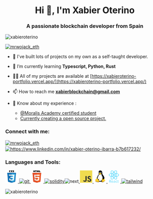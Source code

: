 <h1 align="center">Hi 👋, I'm Xabier Oterino</h1>
<h3 align="center">A passionate blockchain developer from Spain</h3>

<p align="left"> <img src="https://komarev.com/ghpvc/?username=xabieroterino&label=Profile%20views&color=0e75b6&style=flat" alt="xabieroterino" /> </p>

<p align="left"> <a href="https://twitter.com/mrwojack_eth" target="blank"><img src="https://img.shields.io/twitter/follow/mrwojack_eth?logo=twitter&style=for-the-badge" alt="mrwojack_eth" /></a> </p>

- 🔭 I've built lots of projects on my own as a self-taught developer.

- 🌱 I’m currently learning **Typescript, Python, Rust**

- 👨‍💻 All of my projects are available at [https://xabieroterino-portfolio.vercel.app/](https://xabieroterino-portfolio.vercel.app/)

- 📫 How to reach me **xabierblockchain@gmail.com**

- 📄 Know about my experience : 
    - [@Moralis Academy certified student](https://github.com/MoralisWeb3)
    - [Currently creating a open source project.](https://github.com/Nebula-Finance)

<h3 align="left">Connect with me:</h3>
<p align="left">
<a href="https://twitter.com/mrwojack_eth" target="blank"><img align="center" src="https://raw.githubusercontent.com/rahuldkjain/github-profile-readme-generator/master/src/images/icons/Social/twitter.svg" alt="mrwojack_eth" height="30" width="40" /></a>
 <a href="https://www.linkedin.com/in/xabier-oterino-ibarra-b7b617232/" target="blank"><img align="center" src="https://raw.githubusercontent.com/rahuldkjain/github-profile-readme-generator/master/src/images/icons/Social/linked-in-alt.svg" alt="https://www.linkedin.com/in/xabier-oterino-ibarra-b7b617232/" height="30" width="40" /></a>
</p>

<h3 align="left">Languages and Tools:</h3>
<p align="left">  <a href="https://www.w3schools.com/css/" target="_blank" rel="noreferrer"> <img src="https://raw.githubusercontent.com/devicons/devicon/master/icons/css3/css3-original-wordmark.svg" alt="css3" width="40" height="40"/> </a> <a href="https://git-scm.com/" target="_blank" rel="noreferrer"> <img src="https://www.vectorlogo.zone/logos/git-scm/git-scm-icon.svg" alt="git" width="40" height="40"/> </a> <a href="https://www.w3.org/html/" target="_blank" rel="noreferrer"> <img src="https://raw.githubusercontent.com/devicons/devicon/master/icons/html5/html5-original-wordmark.svg" alt="html5" width="40" height="40"/> </a> 
<a target="_blank" rel="noreferrer" href="https://solidity-es.readthedocs.io/es/latest/"><img width="40" height="40" alt="solidity"  src="https://upload.wikimedia.org/wikipedia/commons/9/98/Solidity_logo.svg"></a><a ><image src="https://upload.wikimedia.org/wikipedia/commons/8/8e/Nextjs-logo.svg" width="40" height="40" alt="next"></image></a><a href="https://developer.mozilla.org/en-US/docs/Web/JavaScript" target="_blank" rel="noreferrer"> <img src="https://raw.githubusercontent.com/devicons/devicon/master/icons/javascript/javascript-original.svg" alt="javascript" width="40" height="40"/> </a> <a href="https://www.linux.org/" target="_blank" rel="noreferrer"> <img src="https://raw.githubusercontent.com/devicons/devicon/master/icons/linux/linux-original.svg" alt="linux" width="40" height="40"/> </a> <a href="https://reactjs.org/" target="_blank" rel="noreferrer"> <img src="https://raw.githubusercontent.com/devicons/devicon/master/icons/react/react-original-wordmark.svg" alt="react" width="40" height="40"/> </a> <a href="https://tailwindcss.com/" target="_blank" rel="noreferrer"> <img src="https://www.vectorlogo.zone/logos/tailwindcss/tailwindcss-icon.svg" alt="tailwind" width="40" height="40"/> </a> </p>

<p><img align="center" src="https://github-readme-stats.vercel.app/api/top-langs?username=xabieroterino&show_icons=true&locale=en&layout=compact" alt="xabieroterino" /></p>
